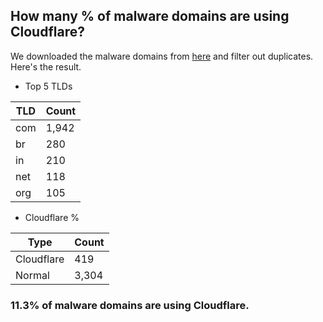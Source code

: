 ## How many % of malware domains are using Cloudflare?


We downloaded the malware domains from [here](https://urlhaus.abuse.ch) and filter out duplicates.
Here's the result.


[//]: # (start replacement)


- Top 5 TLDs

| TLD | Count |
| --- | --- |
| com | 1,942 |
| br | 280 |
| in | 210 |
| net | 118 |
| org | 105 |


- Cloudflare %

| Type | Count |
| --- | --- |
| Cloudflare | 419 |
| Normal | 3,304 |


### 11.3% of malware domains are using Cloudflare.